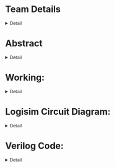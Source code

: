 # Team Details<br>
<details>
  <summary>Detail</summary>

  > Semester: 3rd Sem B. Tech. CSE

  > Section: S2

  > Member-1: Aditya Goyal, 221CS202, adityagoyal.221cs202@nitk.edu.in


  > Member-2: Aryan, 221CS210, aryan.221cs210@nitk.edu.in

  > Member-3: Rishabh, 221CS229, mahorrishabhjagdish.221cs229@nitk.edu.in,

</details>

# Abstract<br>

<details>
  <summary>Detail</summary>
This is a project developed to help make sure that fire in a specified place is extinguished without having to install water pipes everywhere, and will show you the exit path as per the fire in the area.<br>

MINI-PROJECt “Design and implementation in logisIM & HDL”<br>





The "Auto-Sensing Fire Extinguisher" is a mini-project designed to enhance fire safety<br>
by automatically detecting and suppressing fires in their early stages. This project<br>
leverages a combination of sensors and logic gates to create a responsive and efficient<br>
fire extinguishing system. In this abstract, we will outline the key components required<br>
and the project's functionality.<br>
Components Required:<br>
1. Heat Sensors: Heat detectors are vital components for fire detection. They<br>
continuously monitor the environment for changes in temperature and the<br>
presence of fire.
2. Logic Gates: Various logic gates like AND, OR, and NOT are employed to<br>
create decision-making algorithms. These gates combine sensor inputs and<br>
control the activation of the fire extinguishing mechanism.<br>
3. Fire Extinguishing Mechanism: This could include a sprinkler system, foam<br>
dispenser, or any other method for delivering the extinguishing agent.<br>
4. Power Supply: A stable power supply is essential to ensure uninterrupted<br>
operation.<br>
</details>

 
# Working:<br>
<details>
  <summary>Detail</summary>
1. Fire Detection: The heat sensors constantly monitor the environment. If<br>
any sensor detects a significant increase in temperature or the presence<br>
of smoke, it triggers an alarm signal.<br>
2. Signal Processing: The microcontroller processes the alarm signal and<br>
feeds it into a logic gate-based decision-making system.<br>
3. Logic-Based Decision: The logic gates analyze the sensor data. For<br>
example, an AND gate might require both smoke and heat sensors to<br>
be triggered before activating the extinguishing mechanism to reduce<br>
false alarms.<br>
4. Extinguishing Activation: If the logic gates determine that there is a<br>
fire, they activate the fire extinguishing mechanism, which suppresses<br>
the fire before it can escalate.<br>
5. Status Indication: The system can incorporate status indicators like LED<br>
lights or notifications to inform users about its current state.<br>
The Auto-Sensing Fire Extinguisher mini-project combines sensor technology<br>
and logic gate-based decision-making to create a responsive and effective fire<br>
safety solution. This system has the potential to save lives and property by<br>
detecting and suppressing fires in their early stages, preventing them from<br>
becoming catastrophic incidents.The primary motivation behind creating an auto-sensing fire extinguisher is to<br>
enhance fire safety. Fires can start unexpectedly and spread rapidly, posing a<br>
significant risk to people and property. An auto-sensing fire extinguisher can<br>
quickly detect the presence of a fire and take immediate action to suppress it,<br>
reducing the potential for injury and damage.<br>






# Working Explained….<br>

Implementing a project where a fire extinguisher robot navigates to destinations based on fire sensors and prioritizes reaching the secondary matrix first, if applicable, involves <br>several components working together. Below is a high-level description of how this project would work:<br>
Components:<br>
	Fire Extinguisher Robot: This is a mobile robot equipped with sensors, a fire extinguisher, and a navigation system.<br>
	Matrix Handling Module: This module determines whether a given destination is inside the secondary matrix.<br>
	Destination Queue Module: Maintains a queue of destinations triggered by fire sensors.<br>
	Path Generation Module: Generates a path from the current position to a given destination using a path-finding algorithm.<br>
	State Machine Module: Controls the robot's movement and actions based on the current state.<br>
Overview of the Project:<br>
	  1. Initialization:<br>
Initialize the robot's position to (0, 0).<br>
Define the primary and secondary matrices.<br>
	  2. Fire Sensors:<br>
Monitor the state of fire sensors.<br>
When a fire is detected, add the corresponding destination coordinates to the destination queue.<br>
	  3. State Machine:<br>
The state machine controls the robot's behavior.<br>
States could include: IDLE, MOVE_TO_DESTINATION, EXTINGUISH_FIRE, and RETURN_TO_ORIGIN.<br>
	  4. Path Generation:<br>
When in the MOVE_TO_DESTINATION state, use a path-finding algorithm to generate a path from the current position to the next destination in the queue.<br>
Update the robot's position accordingly.<br>
	  5. Matrix Handling:<br>
Check if the destination is within the secondary matrix.<br>
If so, prioritize reaching it before other destinations.<br>
	  6. Extinguish Fire:<br>
When the robot reaches a destination with a fire sensor, trigger the fire extinguisher to extinguish the fire.<br>
Update the state machine accordingly.<br>
	  7. Destination Queue Management:<br>
Remove destinations from the queue as they are reached.<br>
If a destination inside the secondary matrix is added, move it to the front of the queue.<br>
	  8. Return to Origin:<br>
After all destinations have been visited, return to the origin (0, 0).<br>
Use the path-finding algorithm to generate a path for the return journey.<br>
	  9. Repeat:<br>
Continuously monitor fire sensors and add new destinations to the queue when fires are detected.<br>
  10. Implementation Considerations:<br>
The path-finding algorithm will depend on the layout of the matrix and may use Dijkstra's, A*, or another suitable algorithm.<br>
The movement of the robot can be simulated using motor control and direction commands.<br>
The state machine will dictate the robot's actions, such as moving, extinguishing fires, and returning.<br>

 
  
# ASSUMPTIONS:<br>

To ensure the smoother functioning of the fire extinguisher robot in the described project, you should make several key assumptions and work to ensure they are met. These assumptions <br>are critical for the success of the robot's operation. Here are some key assumptions:<br>
	  1. Robot Mobility:<br>
The robot is assumed to have the physical capabilities and mobility to navigate within the environment, including movement, turning, and stopping.<br>
	 2. Reliable Hardware:<br>
The robot's hardware components, such as motors, sensors, and controllers, are in good working condition and are reliable.<br>
 	  3. Sensors Accuracy:<br>
Assumption that the sensors, including fire sensors and obstacle detection sensors, are accurate and provide reliable data.<br>
	  4. Communication Reliability:<br>
The robot's communication systems are reliable, allowing it to receive commands, transmit data, and communicate with other devices as needed.<br>
	  5. Obstacle Avoidance:<br>
The robot is capable of detecting obstacles in its path and can effectively navigate around them to prevent collisions.<br>
	  6. Power Supply:<br>
Continuous and reliable power supply is available to ensure the robot's operation is not disrupted due to power-related issues.<br>
  	7. Navigation Algorithms:<br>
The navigation and path-finding algorithms used by the robot are well-designed and suitable for the environment, allowing it to find optimal paths to destinations.<br>
	  8. Environment Stability:<br>
The environment in which the robot operates remains stable, with no unexpected structural changes that could impact its movements.<br>
	  9. Regular Maintenance:<br>
Assumption that the robot is subject to regular maintenance to address wear and tear, prevent malfunctions, and ensure its reliability.<br>
	  10. Safety Protocols:<br>
Safety protocols are in place to prevent accidents and ensure the safety of both the robot and the surrounding environment.<br>
	  11. Data Integrity:<br>
The data used for navigation, such as the layout of the matrix, is accurate and up-to-date to avoid errors in path planning.<br>
	  12. Realistic Fire Detection:<br>
Fire sensors accurately detect real fires and do not produce frequent false alarms.<br>
    13. Communication with Control Center:<br>
Assumption that the robot can effectively communicate with a control center or operator for remote monitoring and control.<br>
	  14. Stable Network Connectivity:<br>
If the robot relies on network connectivity for communication or remote control, it is assumed that the network connection is stable and reliable.<br>
	    15. Minimal Interference:<br>
Assumption that there is minimal interference from external factors, such as electromagnetic interference, that could affect the robot's electronic components.<br>
	  16. Safety Measures in Case of Failure:<br>
Appropriate safety measures and fail-safes are in place to handle unexpected robot behavior or emergencies.<br>

 
# References:<br>

	1. Verilog HDL Tutorials:<br>
Learn Verilog<br>
	 2. FIFO Queue Implementation in Verilog:<br>
ASIC World<br>
	 3. Robotics Path Planning:<br>
Robotics Learning<br>
	 4. State Machines in Verilog:<br>
FPGA4fun<br>
	 5. Robot Behavior Control Algorithms:<br>
Robotics Institute, Carnegie Mellon University<br>
	 6. Fire Sensor Integration in Robotics:<br>
RobotShop<br>
	 7. Logisim Simulation:<br>
Logisim Official Website<br>
	 8. Entity-Relationship Diagram (ERD) Resources:<br>
Lucidchart ER Diagram Symbols<br>
	 9. Functional Table Design:<br>
Khan Academy Computer Programming<br>
	 10. Robotics Basics:<br>
Robotics Academy, Carnegie Mellon University<br>













# FUNCTIONAL TABLE: <br>

![image](https://github.com/aryan-kundu/AutoSensingFireExtinguisher/assets/149221850/ee802a5c-d84e-4cc7-995f-338fc5d59929)
<br>


# How the Code Works?<br>


![image](https://github.com/aryan-kundu/AutoSensingFireExtinguisher/assets/149221850/749d49fe-9080-4800-905b-78b71381e5a3)
<br>
</details>

# Logisim Circuit Diagram:<br>
<details>
  <summary>Detail</summary>
	<br>


Logisim Circuit Main<br><br>
![rynkundu](https://github.com/aryan-kundu/AutoSensingFireExtinguisher/assets/149221850/7c77760d-2b9b-4688-b4a0-7954a81dff73)



Logisim Circuit ryn<br><br>
![test1_2](https://github.com/aryan-kundu/AutoSensingFireExtinguisher/assets/149221850/1189f529-243f-4141-bd27-cadde022ae6f)


Logisim Circuit ryn2<br><br>
![test1_3](https://github.com/aryan-kundu/AutoSensingFireExtinguisher/assets/149221850/0bab88d6-f920-4600-a1a3-d5f8108974cc)


Logisim Circuit ryn6<br><br>
![test1_4](https://github.com/aryan-kundu/AutoSensingFireExtinguisher/assets/149221850/2c608463-67fb-4f7c-bc46-e0475844b183)
</details>

# Verilog Code:<br>
<details>
  <summary>Detail</summary>
	https://github.com/aryan-kundu/AutoSensingFireExtinguisher/tree/main/Verliog
</details>



